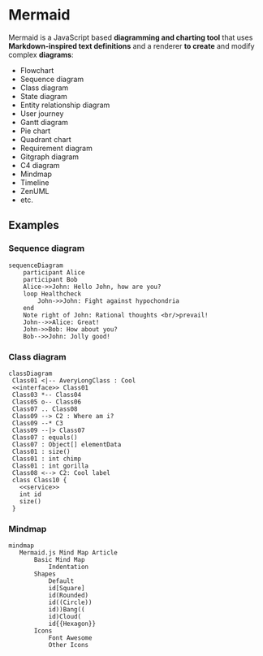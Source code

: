 # Mermaid

Mermaid is a JavaScript based **diagramming and charting tool** that uses **Markdown-inspired text definitions** and a renderer **to create** and modify complex **diagrams**:

- Flowchart
- Sequence diagram
- Class diagram
- State diagram
- Entity relationship diagram
- User journey
- Gantt diagram
- Pie chart
- Quadrant chart
- Requirement diagram
- Gitgraph diagram
- C4 diagram
- Mindmap
- Timeline
- ZenUML
- etc.

## Examples

### Sequence diagram

```mermaid
sequenceDiagram
    participant Alice
    participant Bob
    Alice->>John: Hello John, how are you?
    loop Healthcheck
        John->>John: Fight against hypochondria
    end
    Note right of John: Rational thoughts <br/>prevail!
    John-->>Alice: Great!
    John->>Bob: How about you?
    Bob-->>John: Jolly good!
 ```
 
 ### Class diagram
 
 ```mermaid
classDiagram
  Class01 <|-- AveryLongClass : Cool
  <<interface>> Class01
  Class03 *-- Class04
  Class05 o-- Class06
  Class07 .. Class08
  Class09 --> C2 : Where am i?
  Class09 --* C3
  Class09 --|> Class07
  Class07 : equals()
  Class07 : Object[] elementData
  Class01 : size()
  Class01 : int chimp
  Class01 : int gorilla
  Class08 <--> C2: Cool label
  class Class10 {
    <<service>>
    int id
    size()
  }
 ```
 
 ### Mindmap
 
 ```mermaid
 mindmap
    Mermaid.js Mind Map Article
        Basic Mind Map
            Indentation
        Shapes
            Default
            id[Square]
            id(Rounded)
            id((Circle))
            id))Bang((
            id)Cloud(
            id{{Hexagon}}
        Icons
            Font Awesome
            Other Icons
```
